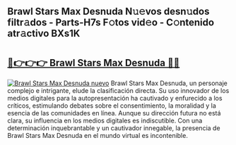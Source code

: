 ## Brawl Stars Max Desnuda N𝚞𝚎vos desn𝚞dos filtr𝚊dos - Parts-H7s F𝚘tos vid𝚎o - C𝚘ntenido atr𝚊ctivo BXs1K

# <h2><a href="http://mb7p4m.tromn.icu/?c=Brawl+Stars+Max+Desnuda">🔗👉👉👉 Brawl Stars Max Desnuda 🔗🔗</a></h2>

[![Brawl Stars Max Desnuda nuevo](https://i.imgur.com/pEAQMta.gif)](http://mb7p4m.tromn.icu/?c=Brawl+Stars+Max+Desnuda)
Brawl Stars Max Desnuda, un personaje complejo e intrigante, elude la clasificación directa. Su uso innovador de los medios digitales para la autopresentación ha cautivado y enfurecido a los críticos, estimulando debates sobre el consentimiento, la moralidad y la esencia de las comunidades en línea. Aunque su dirección futura no está clara, su influencia en los medios digitales es indiscutible. Con una determinación inquebrantable y un cautivador innegable, la presencia de Brawl Stars Max Desnuda en el mundo virtual es incontenible.
